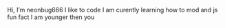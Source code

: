 Hi, I’m neonbug666
I like to code
I am curently learning how to mod and js
fun fact I am younger then you
<!---
neonbug666/neonbug666 is a ✨ special ✨ repository because its `README.md` (this file) appears on your GitHub profile.
You can click the Preview link to take a look at your changes.
--->
